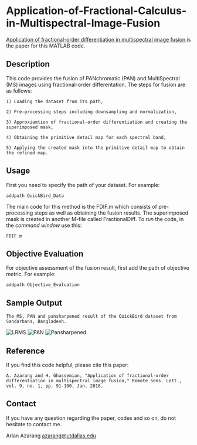 # Application-of-Fractional-Calculus-in-Multispectral-Image-Fusion

[Application of fractional-order differentiation in multispectral image fusion
](https://www.tandfonline.com/doi/abs/10.1080/2150704X.2017.1395963) is the paper for this MATLAB code.



Description
----------
This code provides the fusion of PANchromatic (PAN) and MultiSpectral (MS) images using fractional-order differentation. The steps for fusion are as follows: 

    1) Loading the dataset from its path,
    
    2) Pre-processing steps including downsampling and normalization,
    
    3) Approxiamtion of fractional-order differentiation and creating the superimposed mask,
    
    4) Obtaining the primitive detail map for each spectral band,
        
    5) Applying the created mask into the primitive detail map to obtain the refined map.


Usage
------------
First you need to specify the path of your dataset.
For example:

    addpath QuickBird_Data
    
The main code for this method is the FDIF.m which consists of pre-processing steps as well as obtaining the fusion results. The superimposed mask is created in another M-file called FractionalDiff. 
To _run_ the code, in the _command window_ use this: 

    FDIF.m

Objective Evaluation
----------
For objective assessment of the fusion result, first add the path of objective metric. For example: 

    addpath Objective_Evaluation

Sample Output
-----------
    
    The MS, PAN and pansharpened result of the QuickBird dataset from Sandarbans, Bangladesh. 

![LRMS](https://user-images.githubusercontent.com/48659018/56171542-5284ec00-5fab-11e9-93fb-a973ba1e8014.png)
![PAN](https://user-images.githubusercontent.com/48659018/56171559-603a7180-5fab-11e9-8626-c1103ca22e6d.png)
![Pansharpened](https://user-images.githubusercontent.com/48659018/56179713-5b39ea00-5fcc-11e9-96ca-56f1a3eb16f5.png)


Reference
--------
If you find this code helpful, please cite this paper: 

    A. Azarang and H. Ghassemian, "Application of fractional-order differentiation in multispectral image fusion," Remote Sens. Lett., vol. 9, no. 1, pp. 91-100, Jan. 2018.

Contact
--------
If you have any question regarding the paper, codes and so on, do not hesitate to contact me. 

Arian Azarang  azarang@utdallas.edu
